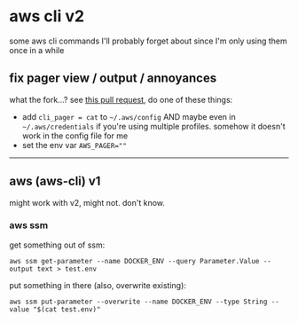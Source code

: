 # aws cli v2

some aws cli commands I'll probably forget about since I'm only using them once in a while

## fix pager view / output / annoyances

what the fork...? see [this pull request](https://github.com/aws/aws-cli/pull/4702#issue-344978525), do one of these things:

* add `cli_pager = cat` to `~/.aws/config` AND maybe even in `~/.aws/credentials` if you're using multiple profiles. somehow it doesn't work in the config file for me
* set the env var `AWS_PAGER=""`

---

## aws (aws-cli) v1

might work with v2, might not. don't know.

### aws ssm

get something out of ssm:

```
aws ssm get-parameter --name DOCKER_ENV --query Parameter.Value --output text > test.env
```

put something in there (also, overwrite existing):

```
aws ssm put-parameter --overwrite --name DOCKER_ENV --type String --value "$(cat test.env)"
```

